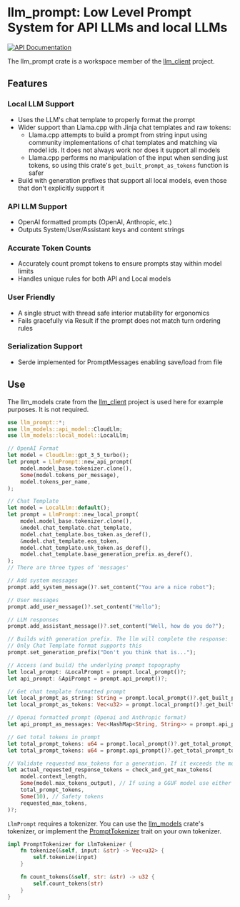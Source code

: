 <!-- cargo-rdme start -->

# llm_prompt: Low Level Prompt System for API LLMs and local LLMs
[![API Documentation](https://docs.rs/llm_prompt/badge.svg)](https://docs.rs/llm_prompt)

The llm_prompt crate is a workspace member of the [llm_client](https://github.com/ShelbyJenkins/llm_client) project.

## Features

### Local LLM Support
- Uses the LLM's chat template to properly format the prompt
- Wider support than Llama.cpp with Jinja chat templates and raw tokens:
  - Llama.cpp attempts to build a prompt from string input using community implementations
    of chat templates and matching via model ids. It does not always work nor does it
    support all models
  - Llama.cpp performs no manipulation of the input when sending just tokens, so using
    this crate's `get_built_prompt_as_tokens` function is safer
- Build with generation prefixes that support all local models, even those that don't
  explicitly support it

### API LLM Support
- OpenAI formatted prompts (OpenAI, Anthropic, etc.)
- Outputs System/User/Assistant keys and content strings

### Accurate Token Counts
- Accurately count prompt tokens to ensure prompts stay within model limits
- Handles unique rules for both API and Local models

### User Friendly
- A single struct with thread safe interior mutability for ergonomics
- Fails gracefully via Result if the prompt does not match turn ordering rules

### Serialization Support
- Serde implemented for PromptMessages enabling save/load from file


## Use

The llm_models crate from the [llm_client](https://github.com/ShelbyJenkins/llm_client) project
is used here for example purposes. It is not required.

```rust
use llm_prompt::*;
use llm_models::api_model::CloudLlm;
use llm_models::local_model::LocalLlm;

// OpenAI Format
let model = CloudLlm::gpt_3_5_turbo();
let prompt = LlmPrompt::new_api_prompt(
    model.model_base.tokenizer.clone(),
    Some(model.tokens_per_message),
    model.tokens_per_name,
);

// Chat Template
let model = LocalLlm::default();
let prompt = LlmPrompt::new_local_prompt(
    model.model_base.tokenizer.clone(),
    &model.chat_template.chat_template,
    model.chat_template.bos_token.as_deref(),
    &model.chat_template.eos_token,
    model.chat_template.unk_token.as_deref(),
    model.chat_template.base_generation_prefix.as_deref(),
);
// There are three types of 'messages'

// Add system messages
prompt.add_system_message()?.set_content("You are a nice robot");

// User messages
prompt.add_user_message()?.set_content("Hello");

// LLM responses
prompt.add_assistant_message()?.set_content("Well, how do you do?");

// Builds with generation prefix. The llm will complete the response: 'Don't you think that is... cool?'
// Only Chat Template format supports this
prompt.set_generation_prefix("Don't you think that is...");

// Access (and build) the underlying prompt topography
let local_prompt: &LocalPrompt = prompt.local_prompt()?;
let api_prompt: &ApiPrompt = prompt.api_prompt()?;

// Get chat template formatted prompt
let local_prompt_as_string: String = prompt.local_prompt()?.get_built_prompt()?;
let local_prompt_as_tokens: Vec<u32> = prompt.local_prompt()?.get_built_prompt_as_tokens()?;

// Openai formatted prompt (Openai and Anthropic format)
let api_prompt_as_messages: Vec<HashMap<String, String>> = prompt.api_prompt()?.get_built_prompt()?;

// Get total tokens in prompt
let total_prompt_tokens: u64 = prompt.local_prompt()?.get_total_prompt_tokens();
let total_prompt_tokens: u64 = prompt.api_prompt()?.get_total_prompt_tokens();

// Validate requested max_tokens for a generation. If it exceeds the models limits, reduce max_tokens to a safe value
let actual_requested_response_tokens = check_and_get_max_tokens(
    model.context_length,
    Some(model.max_tokens_output), // If using a GGUF model use either model.context_length or the ctx_size of the server
    total_prompt_tokens,
    Some(10), // Safety tokens
    requested_max_tokens,
)?;
```

`LlmPrompt` requires a tokenizer. You can use the [llm_models](https://github.com/ShelbyJenkins/llm_client/tree/master/llm_models/src/tokenizer.rs)
crate's tokenizer, or implement the [PromptTokenizer](./src/lib.rs) trait on your own tokenizer.

```rust
impl PromptTokenizer for LlmTokenizer {
    fn tokenize(&self, input: &str) -> Vec<u32> {
        self.tokenize(input)
    }

    fn count_tokens(&self, str: &str) -> u32 {
        self.count_tokens(str)
    }
}
```

<!-- cargo-rdme end -->
